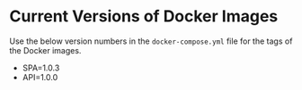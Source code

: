 # Current Versions of Docker Images

Use the below version numbers in the `docker-compose.yml` file for the tags of the Docker images.

* SPA=1.0.3
* API=1.0.0
